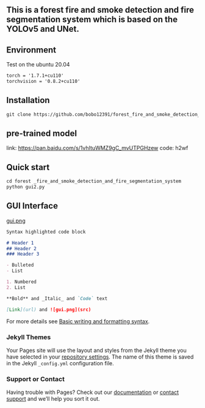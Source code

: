 ## This is a forest fire and smoke detection and fire segmentation system which is based on the YOLOv5 and UNet.

## Environment
Test on the ubuntu 20.04
```markdown
torch = '1.7.1+cu110'
torchvision = '0.8.2+cu110'
```


## Installation
```markdown
git clone https://github.com/bobo12391/forest_fire_and_smoke_detection_and_fire_segmentation_system-.git
```

## pre-trained model
link: https://pan.baidu.com/s/1vhItuWMZ9gC_mvUTPGHzew  code: h2wf

## Quick start
```markdown
cd forest _fire_and_smoke_detection_and_fire_segmentation_system
python gui2.py
```
## GUI Interface

[gui.png](gui.png)

```markdown
Syntax highlighted code block

# Header 1
## Header 2
### Header 3

- Bulleted
- List

1. Numbered
2. List

**Bold** and _Italic_ and `Code` text

[Link](url) and ![gui.png](src)
```

For more details see [Basic writing and formatting syntax](https://docs.github.com/en/github/writing-on-github/getting-started-with-writing-and-formatting-on-github/basic-writing-and-formatting-syntax).

### Jekyll Themes

Your Pages site will use the layout and styles from the Jekyll theme you have selected in your [repository settings](https://github.com/bobo12391/forest_fire_and_smoke_detection_and_fire_segmentation_system-/settings/pages). The name of this theme is saved in the Jekyll `_config.yml` configuration file.

### Support or Contact

Having trouble with Pages? Check out our [documentation](https://docs.github.com/categories/github-pages-basics/) or [contact support](https://support.github.com/contact) and we’ll help you sort it out.
